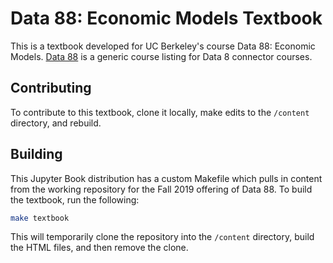 # Data 88: Economic Models Textbook

This is a textbook developed for UC Berkeley's course Data 88: Economic Models. [Data 88](https://d8a-88.github.io) is a generic course listing for Data 8 connector courses.

## Contributing

To contribute to this textbook, clone it locally, make edits to the `/content` directory, and rebuild.

## Building

This Jupyter Book distribution has a custom Makefile which pulls in content from the working repository for the Fall 2019 offering of Data 88. To build the textbook, run the following:

```bash
make textbook
```

This will temporarily clone the repository into the `/content` directory, build the HTML files, and then remove the clone.